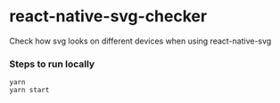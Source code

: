 # react-native-svg-checker
Check how svg looks on different devices when using react-native-svg

### Steps to run locally
```
yarn
yarn start
```
